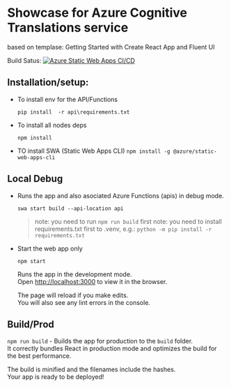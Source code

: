 # Showcase for Azure Cognitive Translations service

based on templase: Getting Started with Create React App and Fluent UI

Build Satus:
[![Azure Static Web Apps CI/CD](https://github.com/michalmar/hack-for-translation/actions/workflows/azure-static-web-apps-icy-bush-08c57d903.yml/badge.svg)](https://github.com/michalmar/hack-for-translation/actions/workflows/azure-static-web-apps-icy-bush-08c57d903.yml)

## Installation/setup:

- To install env for the API/Functions

    `pip install  -r api\requirements.txt`

- To install all nodes deps

    `npm install`

- TO install SWA (Static Web Apps CLI)
    `npm install -g @azure/static-web-apps-cli`

## Local Debug

- Runs the app and also asociated Azure Functions (apis) in debug mode.

    `swa start build --api-location api`

    > note: you need to run `npm run build` first
    > note: you need to install requirements.txt first to .venv, e.g.: `python -m pip install -r requirements.txt`

- Start the web app only
    
    `npm start`

    Runs the app in the development mode.<br>
    Open [http://localhost:3000](http://localhost:3000) to view it in the browser.

    The page will reload if you make edits.<br>
    You will also see any lint errors in the console.


## Build/Prod

`npm run build` - Builds the app for production to the `build` folder.<br>
It correctly bundles React in production mode and optimizes the build for the best performance.

The build is minified and the filenames include the hashes.<br>
Your app is ready to be deployed!